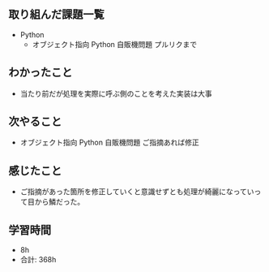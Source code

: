 ## 取り組んだ課題一覧

- Python
    - オブジェクト指向 Python 自販機問題 プルリクまで

## わかったこと
- 当たり前だが処理を実際に呼ぶ側のことを考えた実装は大事
## 次やること

- オブジェクト指向 Python 自販機問題 ご指摘あれば修正

## 感じたこと


- ご指摘があった箇所を修正していくと意識せずとも処理が綺麗になっていって目から鱗だった。

## 学習時間

- 8h
- 合計: 368h